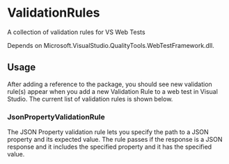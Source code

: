 # ValidationRules

A collection of validation rules for VS Web Tests

Depends on Microsoft.VisualStudio.QualityTools.WebTestFramework.dll.

## Usage

After adding a reference to the package, you should see new validation rule(s) appear when you add a new Validation Rule to a web test in Visual Studio. The current list of validation rules is shown below.

### JsonPropertyValidationRule

The JSON Property validation rule lets you specify the path to a JSON property and its expected value. The rule passes if the response is a JSON response and it includes the specified property and it has the specified value.
